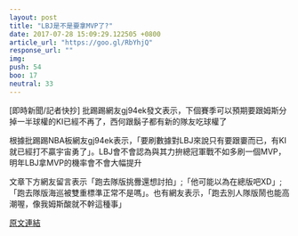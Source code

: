 ```yaml
---
layout: post
title: "LBJ是不是要拿MVP了?"
date: 2017-07-28 15:09:29.122505 +0800
article_url: "https://goo.gl/RbYhjQ"
response_url: ""
img: 
push: 54
boo: 17
neutral: 33
---
```


[即時新聞/記者快抄] 批踢踢網友gj94ek發文表示，下個賽季可以預期要跟姆斯分掉一半球權的KI已經不再了，西何跟鬍子都有新的隊友吃球權了

根據批踢踢NBA板網友gj94ek表示，「要刷數據對LBJ來說只有要跟嫑而已，有KI就已經打不贏宇宙勇了」。LBJ會不會認為與其力拚總冠軍戰不如多刷一個MVP，明年LBJ拿MVP的機率會不會大幅提升

文章下方網友留言表示「跑去隊版挑釁還想討拍」;「他可能以為在總版吧XD」; 「跑去隊版海巡被雙重標準正常不是嗎」。也有網友表示，「跑去別人隊版鬧也能高潮喔，像我姆斯酸就不幹這種事」

<a href = "https://www.ptt.cc/bbs/NBA/M.1501135968.A.766.html">原文連結</a>

